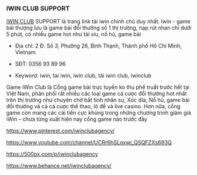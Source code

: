 ### IWIN CLUB SUPPORT

[IWIN CLUB](https://iwinclub.agency/) SUPPORT là trang link tải iwin chính chủ duy nhất. Iwin - game bài thượng lưu là game bài đổi thưởng số 1 thị trường, nạp rút nhan chỉ dưới 5 phút, có nhiều game hot như tài xỉu, nổ hủ, game bài

- Địa chỉ: 2 Đ. Số 3, Phường 26, Bình Thạnh, Thành phố Hồ Chí Minh, Vietnam

- SĐT: 0356 93 89 96

- Keyword: iwin, tai iwin, iwin club, tải iwin club, iwinclub

Game iWin Club là Cổng game bài trực tuyến ko thu phế truất trước hết tại Việt Nam, phân phối rất nhiều các loại game cá cược đổi thưởng hot nhất trên thị trường như chuyên chở bất tỉnh nhân sự, Xóc dĩa, Nổ hũ, game bài đổi thưởng và cả cá cược thể thao, lô đề và live casino. Hơn nữa, cổng game còn mang các cải tiến cực khủng trong những chương trình giảm giá iWin – chưa từng xuất hiện nay cổng game nào trước đây

https://www.pinterest.com/iwinclubagency/

https://www.youtube.com/channel/UCRr6hSLqxwi_QSQFZXs693Q

https://500px.com/p/iwinclubagency

https://www.behance.net/iwinclubagency/

